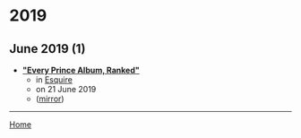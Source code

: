 # 2019

## June 2019 (1)

 - [**"Every Prince Album, Ranked"**](https://www.esquire.com/entertainment/music/g28126488/best-prince-albums-ranked/)
    - in [Esquire](../../publications/esquire/index.md)
    - on 21 June 2019
    - ([mirror](https://web.archive.org/web/*/https://www.esquire.com/entertainment/music/g28126488/best-prince-albums-ranked/))

----

[Home](../index.md)
